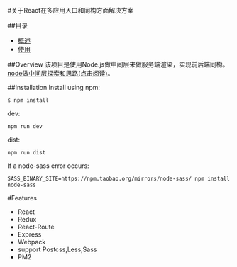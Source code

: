 #关于React在多应用入口和同构方面解决方案

##目录

- [概述](#Overview)
- [使用](#Installation)

##Overview
该项目是使用Node.js做中间层来做服务端渲染，实现前后端同构。[node做中间层探索和思路(点击阅读)](https://github.com/Mrlyjoutlook/react-isomorphic/tree/master/doc/node)。  


##Installation
Install using npm:

```
$ npm install
```

dev:

```
npm run dev
```

dist:

```
npm run dist
```

If a node-sass error occurs:

```
SASS_BINARY_SITE=https://npm.taobao.org/mirrors/node-sass/ npm install node-sass
```

#Features

- React
- Redux
- React-Route
- Express
- Webpack
- support Postcss,Less,Sass
- PM2